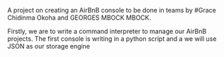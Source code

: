 A project on creating an AirBnB console to be done in teams by
#Grace Chidinma Okoha and GEORGES MBOCK MBOCK.

Firstly, we are to write a command interpreter to manage our AirBnB projects.
The first console is writing in a python script and a we will use JSON as our storage engine
